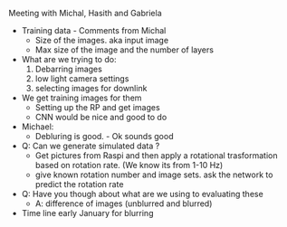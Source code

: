 Meeting with Michal, Hasith and Gabriela

- Training data - Comments from Michal
	- Size of the images. aka input image
	- Max size of the image and the number of layers
- What are we trying to do:
	1. Debarring images
	2. low light camera settings
	3. selecting images for downlink
- We get training images for them
	- Setting up the RP and get images
	- CNN would be nice and good to do
- Michael: 
	- Debluring is good. - Ok sounds good
- Q: Can we generate simulated data ?
	- Get pictures from Raspi and then apply a rotational trasformation based on rotation rate. (We know its from 1-10 Hz)
	- give known rotation number and image sets. ask the network to predict the rotation rate
- Q: Have you though about what are we using to evaluating these
	- A: difference of images (unblurred and blurred)
- Time line early January for blurring 